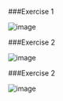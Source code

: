 ###Exercise 1

![image](https://user-images.githubusercontent.com/33375292/134731689-7a48f81c-cf61-48a8-9ed1-d969a4386487.png)

###Exercise 2

![image](https://user-images.githubusercontent.com/33375292/134731860-9651e92c-2bac-48f9-b6a0-e1f8303c1686.png)

###Exercise 2

![image](https://user-images.githubusercontent.com/33375292/134731834-368b4ea1-a9d6-4935-a690-c9729d3e260f.png)
